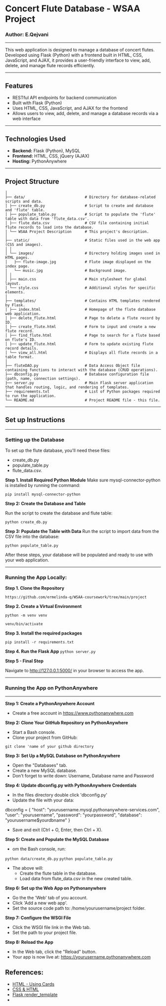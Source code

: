 # Concert Flute Database - WSAA Project

### Author: E.Qejvani

***

This web application is designed to manage a database of concert flutes. Developed using Flask (Python) with a frontend built in HTML, CSS, JavaScript, and AJAX, it provides a user-friendly interface to view, add, delete, and manage flute records efficiently.
***

## Features

- RESTful API endpoints for backend communication
- Built with Flask (Python)
- Uses HTML, CSS, JavaScript, and AJAX for the frontend
- Allows users to view, add, delete, and manage a database records via a web interface

***

## Technologies Used

- **Backend:** Flask (Python), MySQL
- **Frontend:** HTML, CSS, jQuery (AJAX)
- **Hosting:** PythonAnywhere

***

## Project Structure

```flute_app/
│
├── data/                           # Directory for database-related scripts and data.
│ ├── create_db.py                  # Script to create and database and 'flute' table.
│ ├── populate_table.py             # Script to populate the 'flute' table with data from 'flute_data.csv'.
│ ├── flute_data.csv                # CSV file containing initial flute records to load into the database.
│ └── WSAA Project Description      # This project's description.
│
├── static/                         # Static files used in the web app (CSS and images).
│ │
│ └── images/                       # Directory holding images used in HTML pages.
│   ├── flute-image.jpg             # Flute image displayed on the index page.
│   └── music.jpg                   # Background image.
│ │
│ ├── main.css                      # Main stylesheet for global layout.
│ └── style.css                     # Additional styles for specific elements.
│
├── templates/                      # Contains HTML templates rendered by Flask.
│ ├── index.html                    # Homepage of the flute database web application.
│ ├── delete_flute.html             # Page to delete a flute record by ID.
│ ├── create_flute.html             # Form to input and create a new flute record.
│ ├── find_flute.html               # Page to search for a flute based on flute's ID.
│ ├── update_flute.html             # Form to update existing flute record details.
│ └── view_all.html                 # Displays all flute records in a table format.
│
├── fluteDAO.py                     # Data Access Object file containing functions to interact with the database (CRUD operations).
├── dbconfig.py                     # Database configuration file (path, name, connection settings).
├── server.py                       # Main Flask server application that handles routing, logic, and rendering of templates.
├── requirements.txt                # List of Python packages required to run the application.
└── README.md                       # Project README file - this file.
```
***

## Set up Instructions

***

### Setting up the Database

To set up the flute database, you'll need these files: 
- create_db.py
- populate_table.py
- flute_data.csv. 

**Step 1. Install Required Python Module**
Make sure mysql-connector-python is installed by running the command:

```pip install mysql-connector-python```

**Step 2: Create the Database and Table**

Run the script to create the database and flute table:

```python create_db.py```

**Step 3: Populate the Table with Data**
Run the script to import data from the CSV file into the database:

```python populate_table.py```

After these steps, your database will be populated and ready to use with your web application.

***
### Running the App Locally:

**Step 1. Clone the Repository**

```https://github.com/ermelinda-q/WSAA-coursework/tree/main/project```

**Step 2. Create a Virtual Environment**

```python -m venv venv```

```venv/bin/activate ```

**Step 3. Install the required packages**

```pip install -r requirements.txt```

**Step 4. Run the Flask App**
```python server.py```

**Step 5 - Final Step**

 Navigate to http://127.0.0.1:5000/ in your browser to access the app.
***
### Running the App on PythonAnywhere
***

**Step 1: Create a PythonAnywhere Account**

- Create a free account in https://www.pythonanywhere.com 

**Step 2: Clone Your GitHub Repository on PythonAnywhere**

- Start a Bash console.
- Clone your project from GitHub:

```git clone 'name of your github directory```

**Step 3: Set Up a MySQL Database on PythonAnywhere**

- Open the "Databases" tab.
- Create a new MySQL database.
- Don't forget to write down: Username, Database name and Password

**Step 4: Update dbconfig.py with PythonAnywhere Credentials**

- In the files directory double click 'dbconfig.py'
- Update the file with your data:

dbconfig = {
    "host": "yourusername.mysql.pythonanywhere-services.com",
    "user": "yourusername",
    "password": "yourpassword",
    "database": "yourusername$yourdbname"
}

- Save and exit (Ctrl + O, Enter, then Ctrl + X).

**Step 5: Create and Populate the MySQL Database**

- om the Bash console, run:

```python data/create_db.py```
```python populate_table.py```

- The above will:
    - Create the flute table in the database.
    - Load data from flute_data.csv in the new created table.

**Step 6: Set up the Web App on Pythonanywhere**

- Go the the 'Web' tab of you account.
- Click 'Add a new web app'.
- Set the source code path to: /home/yourusername/project folder.

**Step 7: Configure the WSGI File**

- Click the WSGI file link in the Web tab.
- Set the path to your project file.

**Step 8: Reload the App**

- In the Web tab, click the "Reload" button.
- Your app is now live at: https://yourusername.pythonanywhere.com

## References:

- [HTML - Using Cards](https://www.w3schools.com/howto/howto_css_cards.asp)
- [CSS & HTML](https://www.freecodecamp.org/news/how-to-link-css-to-html/)
- [Flask render_template](https://www.geeksforgeeks.org/flask-rendering-templates/)
- 
